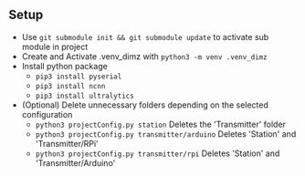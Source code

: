 ## Setup
- Use ``` git submodule init && git submodule update ``` to activate sub module in project
- Create and Activate .venv_dimz with ``` python3 -m venv .venv_dimz ```
- Install python package
  - ``` pip3 install pyserial ```
  - ``` pip3 install ncnn ```
  - ``` pip3 install ultralytics ```
- (Optional) Delete unnecessary folders depending on the selected configuration
  - ``` python3 projectConfig.py station ``` Deletes the 'Transmitter' folder
  - ``` python3 projectConfig.py transmitter/arduino ``` Deletes 'Station' and 'Transmitter/RPi'
  - ``` python3 projectConfig.py transmitter/rpi ``` Deletes 'Station' and 'Transmitter/Arduino'

